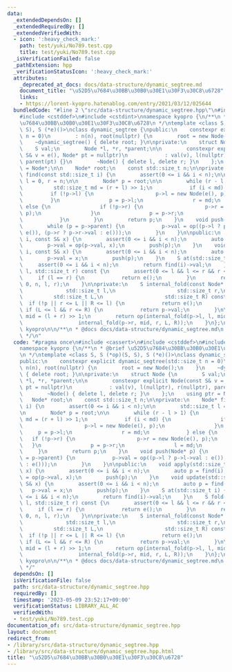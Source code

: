 ```yaml
---
data:
  _extendedDependsOn: []
  _extendedRequiredBy: []
  _extendedVerifiedWith:
  - icon: ':heavy_check_mark:'
    path: test/yuki/No789.test.cpp
    title: test/yuki/No789.test.cpp
  _isVerificationFailed: false
  _pathExtension: hpp
  _verificationStatusIcon: ':heavy_check_mark:'
  attributes:
    _deprecated_at_docs: docs/data-structure/dynamic_segtree.md
    document_title: "\u52D5\u7684\u30BB\u30B0\u30E1\u30F3\u30C8\u6728"
    links:
    - https://lorent-kyopro.hatenablog.com/entry/2021/03/12/025644
  bundledCode: "#line 2 \"src/data-structure/dynamic_segtree.hpp\"\n#include <cassert>\n\
    #include <cstddef>\n#include <cstdint>\nnamespace kyopro {\n/**\n * @brief \u52D5\
    \u7684\u30BB\u30B0\u30E1\u30F3\u30C8\u6728\n */\ntemplate <class S, S (*op)(S,\
    \ S), S (*e)()>\nclass dynamic_segtree {\npublic:\n    constexpr explicit dynamic_segtree(std::size_t\
    \ n = 0)\n        : n(n), root(nullptr) {\n        root = new Node();\n    }\n\
    \    ~dynamic_segtree() { delete root; }\n\nprivate:\n    struct Node {\n    \
    \    S val;\n        Node *l, *r, *parent;\n\n        constexpr explicit Node(const\
    \ S& v = e(), Node* pt = nullptr)\n            : val(v), l(nullptr), r(nullptr),\
    \ parent(pt) {}\n        ~Node() { delete l, delete r; }\n    };\n    using ptr\
    \ = Node*;\n\n    Node* root;\n    const std::size_t n;\n\nprivate:\n    Node*\
    \ find(const std::size_t i) {\n        assert(0 <= i && i < n);\n\n        std::size_t\
    \ l = 0, r = n;\n\n        Node* p = root;\n\n        while (r - l > 1) {\n  \
    \          std::size_t md = (r + l) >> 1;\n            if (i < md) {\n       \
    \         if (!p->l) {\n                    p->l = new Node(e(), p);\n       \
    \         }\n                p = p->l;\n                r = md;\n            }\
    \ else {\n                if (!p->r) {\n                    p->r = new Node(e(),\
    \ p);\n                }\n                p = p->r;\n                l = md;\n\
    \            }\n        }\n        return p;\n    }\n    void push(Node* p) {\n\
    \        while (p = p->parent) {\n            p->val = op((p->l ? p->l->val :\
    \ e()), (p->r ? p->r->val : e()));\n        }\n    }\n\npublic:\n    void apply(std::size_t\
    \ i, const S& x) {\n        assert(0 <= i && i < n);\n        auto p = find(i);\n\
    \        p->val = op(p->val, x);\n        push(p);\n    }\n    void update(std::size_t\
    \ i, const S& x) {\n        assert(0 <= i && i < n);\n        auto p = find(i);\n\
    \        p->val = x;\n        push(p);\n    }\n    S at(std::size_t i) {\n   \
    \     assert(0 <= i && i < n);\n        return find(i)->val;\n    }\n    S fold(std::size_t\
    \ l, std::size_t r) const {\n        assert(0 <= l && l <= r && r <= n);\n   \
    \     if (l == r) {\n            return e();\n        }\n        return internal_fold(root,\
    \ 0, n, l, r);\n    }\n\nprivate:\n    S internal_fold(const Node* p,\n      \
    \              std::size_t l,\n                    std::size_t r,\n          \
    \          std::size_t L,\n                    std::size_t R) const {\n      \
    \  if (!p || r <= L || R <= l) {\n            return e();\n        }\n       \
    \ if (L <= l && r <= R) {\n            return p->val;\n        }\n\n        std::size_t\
    \ mid = (l + r) >> 1;\n        return op(internal_fold(p->l, l, mid, L, R),\n\
    \                  internal_fold(p->r, mid, r, L, R));\n    }\n};\n};  // namespace\
    \ kyopro\n\n/**\n * @docs docs/data-structure/dynamic_segtree.md\n * @ref https://lorent-kyopro.hatenablog.com/entry/2021/03/12/025644\n\
    \ */\n"
  code: "#pragma once\n#include <cassert>\n#include <cstddef>\n#include <cstdint>\n\
    namespace kyopro {\n/**\n * @brief \u52D5\u7684\u30BB\u30B0\u30E1\u30F3\u30C8\u6728\
    \n */\ntemplate <class S, S (*op)(S, S), S (*e)()>\nclass dynamic_segtree {\n\
    public:\n    constexpr explicit dynamic_segtree(std::size_t n = 0)\n        :\
    \ n(n), root(nullptr) {\n        root = new Node();\n    }\n    ~dynamic_segtree()\
    \ { delete root; }\n\nprivate:\n    struct Node {\n        S val;\n        Node\
    \ *l, *r, *parent;\n\n        constexpr explicit Node(const S& v = e(), Node*\
    \ pt = nullptr)\n            : val(v), l(nullptr), r(nullptr), parent(pt) {}\n\
    \        ~Node() { delete l, delete r; }\n    };\n    using ptr = Node*;\n\n \
    \   Node* root;\n    const std::size_t n;\n\nprivate:\n    Node* find(const std::size_t\
    \ i) {\n        assert(0 <= i && i < n);\n\n        std::size_t l = 0, r = n;\n\
    \n        Node* p = root;\n\n        while (r - l > 1) {\n            std::size_t\
    \ md = (r + l) >> 1;\n            if (i < md) {\n                if (!p->l) {\n\
    \                    p->l = new Node(e(), p);\n                }\n           \
    \     p = p->l;\n                r = md;\n            } else {\n             \
    \   if (!p->r) {\n                    p->r = new Node(e(), p);\n             \
    \   }\n                p = p->r;\n                l = md;\n            }\n   \
    \     }\n        return p;\n    }\n    void push(Node* p) {\n        while (p\
    \ = p->parent) {\n            p->val = op((p->l ? p->l->val : e()), (p->r ? p->r->val\
    \ : e()));\n        }\n    }\n\npublic:\n    void apply(std::size_t i, const S&\
    \ x) {\n        assert(0 <= i && i < n);\n        auto p = find(i);\n        p->val\
    \ = op(p->val, x);\n        push(p);\n    }\n    void update(std::size_t i, const\
    \ S& x) {\n        assert(0 <= i && i < n);\n        auto p = find(i);\n     \
    \   p->val = x;\n        push(p);\n    }\n    S at(std::size_t i) {\n        assert(0\
    \ <= i && i < n);\n        return find(i)->val;\n    }\n    S fold(std::size_t\
    \ l, std::size_t r) const {\n        assert(0 <= l && l <= r && r <= n);\n   \
    \     if (l == r) {\n            return e();\n        }\n        return internal_fold(root,\
    \ 0, n, l, r);\n    }\n\nprivate:\n    S internal_fold(const Node* p,\n      \
    \              std::size_t l,\n                    std::size_t r,\n          \
    \          std::size_t L,\n                    std::size_t R) const {\n      \
    \  if (!p || r <= L || R <= l) {\n            return e();\n        }\n       \
    \ if (L <= l && r <= R) {\n            return p->val;\n        }\n\n        std::size_t\
    \ mid = (l + r) >> 1;\n        return op(internal_fold(p->l, l, mid, L, R),\n\
    \                  internal_fold(p->r, mid, r, L, R));\n    }\n};\n};  // namespace\
    \ kyopro\n\n/**\n * @docs docs/data-structure/dynamic_segtree.md\n * @ref https://lorent-kyopro.hatenablog.com/entry/2021/03/12/025644\n\
    \ */"
  dependsOn: []
  isVerificationFile: false
  path: src/data-structure/dynamic_segtree.hpp
  requiredBy: []
  timestamp: '2023-05-09 23:52:17+09:00'
  verificationStatus: LIBRARY_ALL_AC
  verifiedWith:
  - test/yuki/No789.test.cpp
documentation_of: src/data-structure/dynamic_segtree.hpp
layout: document
redirect_from:
- /library/src/data-structure/dynamic_segtree.hpp
- /library/src/data-structure/dynamic_segtree.hpp.html
title: "\u52D5\u7684\u30BB\u30B0\u30E1\u30F3\u30C8\u6728"
---
```

